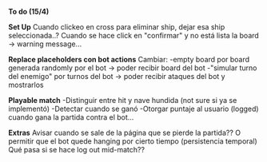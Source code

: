 **To do (15/4)**

**Set Up**
Cuando clickeo en cross para eliminar ship, dejar esa ship seleccionada..?
Cuando se hace click en "confirmar" y no está lista la board -> warning message...

**Replace placeholders con bot actions**
Cambiar:
-empty board por board generada randomly por el bot -> poder recibir board del bot
-"simular turno del enemigo" por turnos del bot -> poder recibir ataques del bot y mostrarlos

**Playable match**
-Distinguir entre hit y nave hundida (not sure si ya se implementó)
-Detectar cuando se ganó
-Otorgar puntaje al usuario (logged) cuando gana la partida contra el bot...

**Extras**
Avisar cuando se sale de la página que se pierde la partida??
O permitir que el bot quede hanging por cierto tiempo (persistencia temporal)
Qué pasa si se hace log out mid-match??
